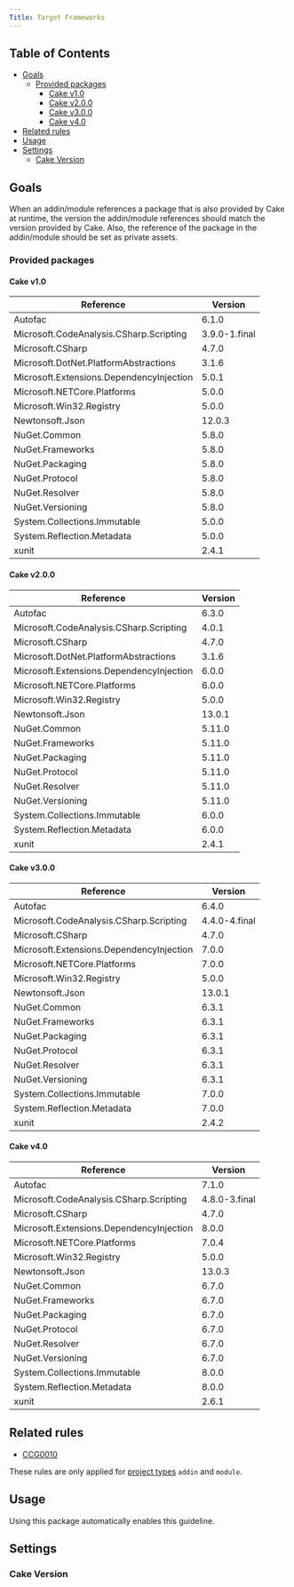 ```yaml
---
Title: Target Frameworks
---
```


<!-- START doctoc generated TOC please keep comment here to allow auto update -->
<!-- DON'T EDIT THIS SECTION, INSTEAD RE-RUN doctoc TO UPDATE -->
## Table of Contents

- [Goals](#goals)
  - [Provided packages](#provided-packages)
    - [Cake v1.0](#cake-v10)
    - [Cake v2.0.0](#cake-v200)
    - [Cake v3.0.0](#cake-v300)
    - [Cake v4.0](#cake-v40)
- [Related rules](#related-rules)
- [Usage](#usage)
- [Settings](#settings)
  - [Cake Version](#cake-version)

<!-- END doctoc generated TOC please keep comment here to allow auto update -->

## Goals

When an addin/module references a package that is also provided by Cake at runtime,
the version the addin/module references should match the version provided by Cake.
Also, the reference of the package in the addin/module should be set as private assets.

### Provided packages

#### Cake v1.0

| Reference                                | Version       |
| ---------------------------------------- | ------------- |
| Autofac                                  | 6.1.0         |
| Microsoft.CodeAnalysis.CSharp.Scripting  | 3.9.0-1.final |
| Microsoft.CSharp                         | 4.7.0         |
| Microsoft.DotNet.PlatformAbstractions    | 3.1.6         |
| Microsoft.Extensions.DependencyInjection | 5.0.1         |
| Microsoft.NETCore.Platforms              | 5.0.0         |
| Microsoft.Win32.Registry                 | 5.0.0         |
| Newtonsoft.Json                          | 12.0.3        |
| NuGet.Common                             | 5.8.0         |
| NuGet.Frameworks                         | 5.8.0         |
| NuGet.Packaging                          | 5.8.0         |
| NuGet.Protocol                           | 5.8.0         |
| NuGet.Resolver                           | 5.8.0         |
| NuGet.Versioning                         | 5.8.0         |
| System.Collections.Immutable             | 5.0.0         |
| System.Reflection.Metadata               | 5.0.0         |
| xunit                                    | 2.4.1         |

#### Cake v2.0.0

| Reference                                | Version |
| ---------------------------------------- | ------- |
| Autofac                                  | 6.3.0   |
| Microsoft.CodeAnalysis.CSharp.Scripting  | 4.0.1   |
| Microsoft.CSharp                         | 4.7.0   |
| Microsoft.DotNet.PlatformAbstractions    | 3.1.6   |
| Microsoft.Extensions.DependencyInjection | 6.0.0   |
| Microsoft.NETCore.Platforms              | 6.0.0   |
| Microsoft.Win32.Registry                 | 5.0.0   |
| Newtonsoft.Json                          | 13.0.1  |
| NuGet.Common                             | 5.11.0  |
| NuGet.Frameworks                         | 5.11.0  |
| NuGet.Packaging                          | 5.11.0  |
| NuGet.Protocol                           | 5.11.0  |
| NuGet.Resolver                           | 5.11.0  |
| NuGet.Versioning                         | 5.11.0  |
| System.Collections.Immutable             | 6.0.0   |
| System.Reflection.Metadata               | 6.0.0   |
| xunit                                    | 2.4.1   |

#### Cake v3.0.0

| Reference                                | Version       |
| ---------------------------------------- | ------------- |
| Autofac                                  | 6.4.0         |
| Microsoft.CodeAnalysis.CSharp.Scripting  | 4.4.0-4.final |
| Microsoft.CSharp                         | 4.7.0         |
| Microsoft.Extensions.DependencyInjection | 7.0.0         |
| Microsoft.NETCore.Platforms              | 7.0.0         |
| Microsoft.Win32.Registry                 | 5.0.0         |
| Newtonsoft.Json                          | 13.0.1        |
| NuGet.Common                             | 6.3.1         |
| NuGet.Frameworks                         | 6.3.1         |
| NuGet.Packaging                          | 6.3.1         |
| NuGet.Protocol                           | 6.3.1         |
| NuGet.Resolver                           | 6.3.1         |
| NuGet.Versioning                         | 6.3.1         |
| System.Collections.Immutable             | 7.0.0         |
| System.Reflection.Metadata               | 7.0.0         |
| xunit                                    | 2.4.2         |

#### Cake v4.0

| Reference                                | Version       |
| ---------------------------------------- | ------------- |
| Autofac                                  | 7.1.0         |
| Microsoft.CodeAnalysis.CSharp.Scripting  | 4.8.0-3.final |
| Microsoft.CSharp                         | 4.7.0         |
| Microsoft.Extensions.DependencyInjection | 8.0.0         |
| Microsoft.NETCore.Platforms              | 7.0.4         |
| Microsoft.Win32.Registry                 | 5.0.0         |
| Newtonsoft.Json                          | 13.0.3        |
| NuGet.Common                             | 6.7.0         |
| NuGet.Frameworks                         | 6.7.0         |
| NuGet.Packaging                          | 6.7.0         |
| NuGet.Protocol                           | 6.7.0         |
| NuGet.Resolver                           | 6.7.0         |
| NuGet.Versioning                         | 6.7.0         |
| System.Collections.Immutable             | 8.0.0         |
| System.Reflection.Metadata               | 8.0.0         |
| xunit                                    | 2.6.1         |

## Related rules

 * [CCG0010](../rules/ccg0010)

These rules are only applied for [project types](../settings#projecttype) `addin` and `module`.

## Usage

Using this package automatically enables this guideline.

## Settings

### Cake Version

<?! Include "../settings/fragments/OverrideCakeVersion.md" /?>